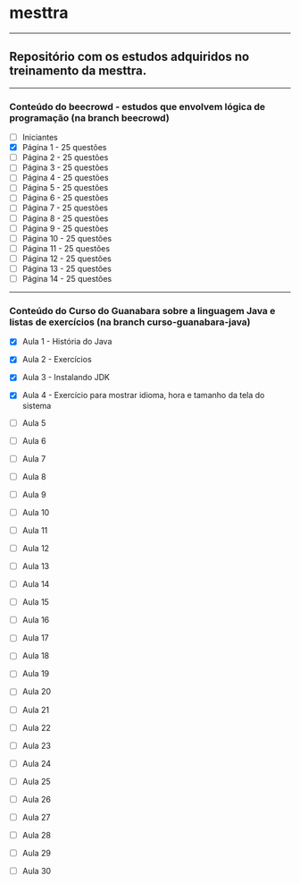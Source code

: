 # mesttra
_________________
## Repositório com os estudos adquiridos no treinamento da mesttra.
__________________________________________
### Conteúdo do beecrowd - estudos que envolvem lógica de programação (na branch beecrowd)
- [ ] Iniciantes
- [x] Página 1 - 25 questões
- [ ] Página 2 - 25 questões
- [ ] Página 3 - 25 questões
- [ ] Página 4 - 25 questões
- [ ] Página 5 - 25 questões
- [ ] Página 6 - 25 questões
- [ ] Página 7 - 25 questões
- [ ] Página 8 - 25 questões
- [ ] Página 9 - 25 questões
- [ ] Página 10 - 25 questões
- [ ] Página 11 - 25 questões
- [ ] Página 12 - 25 questões
- [ ] Página 13 - 25 questões
- [ ] Página 14 - 25 questões
_________________________________
### Conteúdo do Curso do Guanabara sobre a linguagem Java e listas de exercícios (na branch curso-guanabara-java)
- [x] Aula 1 - História do Java
- [x] Aula 2 - Exercícios
- [x] Aula 3 - Instalando JDK
- [x] Aula 4 - Exercício para mostrar idioma, hora e tamanho da tela do sistema
- [ ] Aula 5
- [ ] Aula 6
- [ ] Aula 7
- [ ] Aula 8
- [ ] Aula 9
- [ ] Aula 10
- [ ] Aula 11
- [ ] Aula 12
- [ ] Aula 13
- [ ] Aula 14
- [ ] Aula 15
- [ ] Aula 16
- [ ] Aula 17
- [ ] Aula 18
- [ ] Aula 19
- [ ] Aula 20
- [ ] Aula 21
- [ ] Aula 22
- [ ] Aula 23
- [ ] Aula 24
- [ ] Aula 25
- [ ] Aula 26
- [ ] Aula 27
- [ ] Aula 28
- [ ] Aula 29
- [ ] Aula 30

